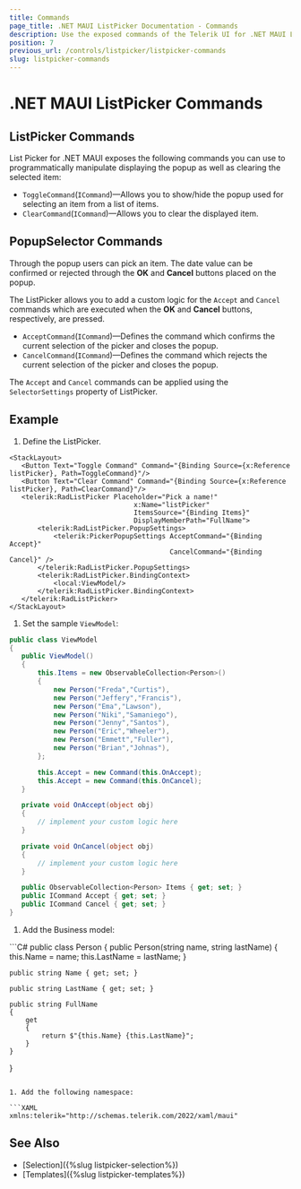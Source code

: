 ```yaml
---
title: Commands
page_title: .NET MAUI ListPicker Documentation - Commands
description: Use the exposed commands of the Telerik UI for .NET MAUI ListPicker to programmatically manipulate the display of its popup and clear selected dates or accept or cancel the date selection.
position: 7
previous_url: /controls/listpicker/listpicker-commands
slug: listpicker-commands
---
```


# .NET MAUI ListPicker Commands

## ListPicker Commands

List Picker for .NET MAUI exposes the following commands you can use to programmatically manipulate displaying the popup as well as clearing the selected item:

* `ToggleCommand`(`ICommand`)&mdash;Allows you to show/hide the popup used for selecting an item from a list of items.
* `ClearCommand`(`ICommand`)&mdash;Allows you to clear the displayed item.

## PopupSelector Commands

Through the popup users can pick an item. The date value can be confirmed or rejected through the **OK** and **Cancel** buttons placed on the popup.

The ListPicker allows you to add a custom logic for the `Accept` and `Cancel` commands which are executed when the **OK** and **Cancel** buttons, respectively, are pressed.

* `AcceptCommand`(`ICommand`)&mdash;Defines the command which confirms the current selection of the picker and closes the popup.
* `CancelCommand`(`ICommand`)&mdash;Defines the command which rejects the current selection of the picker and closes the popup.

The `Accept` and `Cancel` commands can be applied using the `SelectorSettings` property of ListPicker.

## Example

1. Define the ListPicker.

 ```XAML
<StackLayout>
    <Button Text="Toggle Command" Command="{Binding Source={x:Reference listPicker}, Path=ToggleCommand}"/>
    <Button Text="Clear Command" Command="{Binding Source={x:Reference listPicker}, Path=ClearCommand}"/>
    <telerik:RadListPicker Placeholder="Pick a name!"
                                x:Name="listPicker"
                                ItemsSource="{Binding Items}"
                                DisplayMemberPath="FullName">
        <telerik:RadListPicker.PopupSettings>
            <telerik:PickerPopupSettings AcceptCommand="{Binding Accept}"
                                         CancelCommand="{Binding Cancel}" />
        </telerik:RadListPicker.PopupSettings>
        <telerik:RadListPicker.BindingContext>
            <local:ViewModel/>
        </telerik:RadListPicker.BindingContext>
    </telerik:RadListPicker>
</StackLayout>
 ```

1. Set the sample `ViewModel`:

 ```C#
public class ViewModel
{
    public ViewModel()
    {
        this.Items = new ObservableCollection<Person>()
        {
            new Person("Freda","Curtis"),
            new Person("Jeffery","Francis"),
            new Person("Ema","Lawson"),
            new Person("Niki","Samaniego"),
            new Person("Jenny","Santos"),
            new Person("Eric","Wheeler"),
            new Person("Emmett","Fuller"),
            new Person("Brian","Johnas"),
        };

        this.Accept = new Command(this.OnAccept);
        this.Accept = new Command(this.OnCancel);
    }

    private void OnAccept(object obj)
    {
        // implement your custom logic here
    }

    private void OnCancel(object obj)
    {
        // implement your custom logic here
    }

    public ObservableCollection<Person> Items { get; set; }
    public ICommand Accept { get; set; }
    public ICommand Cancel { get; set; }
}
 ```

1. Add the Business model:

 <snippet id='listpicker-getting-started-business-model' />
 ```C#
public class Person
{
    public Person(string name, string lastName)
    {
        this.Name = name;
        this.LastName = lastName;
    }

    public string Name { get; set; }

    public string LastName { get; set; }

    public string FullName
    {
        get
        {
            return $"{this.Name} {this.LastName}";
        }
    }
}
 ```

1. Add the following namespace:

```XAML
xmlns:telerik="http://schemas.telerik.com/2022/xaml/maui"
```

## See Also

- [Selection]({%slug listpicker-selection%})
- [Templates]({%slug listpicker-templates%})
